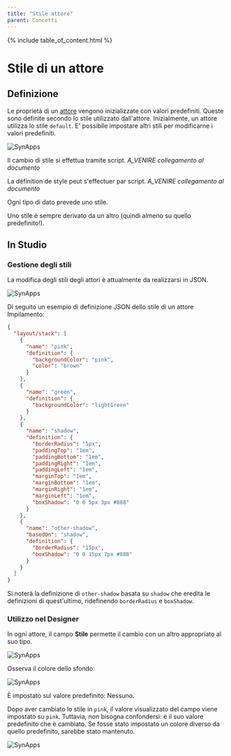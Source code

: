 ```yaml
---
title: "Stile attore"
parent: Concetti
---
```


{% include table_of_content.html %}

# Stile di un attore

## Definizione

Le proprietà di un [attore](./actor.md) vengono inizializzate con valori predefiniti. Queste sono definite secondo lo stile utilizzato dall'attore.
Inizialmente, un attore utilizza lo stile `default`. E' possibile impostare altri stili per modificarne i valori predefiniti.

![SynApps](../assets/concepts/actor-style-01.png)

Il cambio di stile si effettua tramite script. *A_VENIRE collegamento al documento*

La définition de style peut s'effectuer par script. *A_VENIRE collegamento al documento*

Ogni tipo di dato prevede uno stile.

Uno stile è sempre derivato da un altro (quindi almeno su quello predefinito!).

## In Studio

### Gestione degli stili

La modifica degli stili degli attori è attualmente da realizzarsi in JSON.

![SynApps](../assets/styles.png)


Di seguito un esempio di definizione JSON dello stile di un attore Impilamento:
```json
{
  "layout/stack": [
    {
      "name": "pink",
      "definition": {
        "backgroundColor": "pink",
        "color": "brown"
      }
    },
    {
      "name": "green",
      "definition": {
        "backgroundColor": "lightGreen"
      }
    },
    {
      "name": "shadow",
      "definition": {
        "borderRadius": "5px",
        "paddingTop": "1em",
        "paddingBottom": "1em",
        "paddingRight": "1em",
        "paddingLeft": "1em",
        "marginTop": "1em",
        "marginBottom": "1em",
        "marginRight": "1em",
        "marginLeft": "1em",
        "boxShadow": "0 0 5px 3px #888"
      }
    },
    {
      "name": "other-shadow",
      "basedOn": "shadow",
      "definition": {
        "borderRadius": "15px",
        "boxShadow": "0 0 15px 7px #888"
      }
    }
  ]
}

```

Si noterà la definizione di `other-shadow` basata su `shadow` che eredita le definizioni di quest'ultimo, ridefinendo `borderRadius` e `boxShadow`.

### Utilizzo nel Designer

In ogni attore, il campo **Stile** permette il cambio con un altro appropriato al suo tipo.

![SynApps](../assets/concepts/actor-style-02.png)

Osserva il colore dello sfondo:

![SynApps](../assets/concepts/actor-style-03.png)

È impostato sul valore predefinito: Nessuno.

Dopo aver cambiato lo stile in `pink`, il valore visualizzato del campo viene impostato su `pink`. Tuttavia, non bisogna confondersi: è il suo valore predefinito che è cambiato. Se fosse stato impostato un colore diverso da quello predefinito, sarebbe stato mantenuto.

![SynApps](../assets/concepts/actor-style-04.png)
